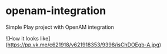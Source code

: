 # openam-integration
Simple Play project with OpenAM integration

![How it looks like]
(https://pp.vk.me/c621918/v621918353/9398/isChDOEgb-A.jpg)
